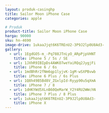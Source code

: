 ```yaml
---
layout: produk-casinghp
title: Sailor Moon iPhone Case
categories: apple

# Produk
product-title: Sailor Moon iPhone Case
harga: 90000
sku: hn-4690
image-drive: 1ukaaJjqt6K6TREnU2-3P9J2lp0U8Ad3-
gallery:
  - url: 1EgdGO5-m_-Pq788JTnLyO_ARpPjpVHNT
    title: iPhone 5 / 5s / SE
  - url: 1JXhR9IBIpDs4AWKO7weYaiRQq2JygjFi
    title: iPhone 6 / 6s
  - url: 1mdBhRr2fNm6qp1lyjvK-1gM-wSXPBvwb
    title: iPhone 6 Plus / 6s Plus
  - url: 1Q8h49B5Bd8V_ZGxlpId-Ryyp90u5qXmA
    title: iPhone 7 / 8
  - url: 1dHKYWd5XLnB60QeMarW_Y2Y4RU2WWchN
    title: iPhone 7 Plus / 8 Plus
  - url: 1ukaaJjqt6K6TREnU2-3P9J2lp0U8Ad3-
    title: iPhone X
---
```

